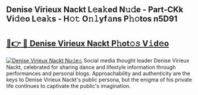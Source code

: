 ## Denise Virieux Nackt L𝚎a𝚔ed N𝚞𝚍e - Part-CKk Vi𝚍𝚎o L𝚎a𝚔s - H𝚘𝚝 O𝚗𝚕yf𝚊ns P𝚑𝚘tos n5D91

# <h2><a href="http://kff7f7n.oniu.top/?m=Denise+Virieux+Nackt">🔗👉 🔴 Denise Virieux Nackt P𝚑ot𝚘𝚜 V𝚒d𝚎o</a></h2>

[![Denise Virieux Nackt Nu𝚍e𝚜](https://i.imgur.com/0qMVB7G.gif)](http://kff7f7n.oniu.top/?m=Denise+Virieux+Nackt)
Social media thought leader Denise Virieux Nackt, celebrated for sharing dance and lifestyle information through performances and personal blogs. Approachability and authenticity are the keys to Denise Virieux Nackt's public persona, but the enigma of his private life continues to captivate the public's imagination.  
